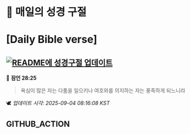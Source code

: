 # 🙏 매일의 성경 구절
# [Daily Bible verse]
## [![README에 성경구절 업데이트](https://github.com/DONGSUKA/first_test/actions/workflows/update-readme-bible.yml/badge.svg)](https://github.com/DONGSUKA/first_test/actions/workflows/update-readme-bible.yml)
<!-- START_BIBLE_VERSE -->
📖 **잠언 28:25**
> 욕심이 많은 자는 다툼을 일으키나 여호와를 의지하는 자는 풍족하게 되느니라

🕊️ _업데이트 시각: 2025-09-04 08:16:08 KST_
  <!-- END_BIBLE_VERSE -->
## GITHUB_ACTION
